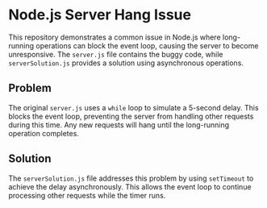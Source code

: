 # Node.js Server Hang Issue

This repository demonstrates a common issue in Node.js where long-running operations can block the event loop, causing the server to become unresponsive.  The `server.js` file contains the buggy code, while `serverSolution.js` provides a solution using asynchronous operations.

## Problem

The original `server.js` uses a `while` loop to simulate a 5-second delay.  This blocks the event loop, preventing the server from handling other requests during this time.  Any new requests will hang until the long-running operation completes.

## Solution

The `serverSolution.js` file addresses this problem by using `setTimeout` to achieve the delay asynchronously.  This allows the event loop to continue processing other requests while the timer runs.